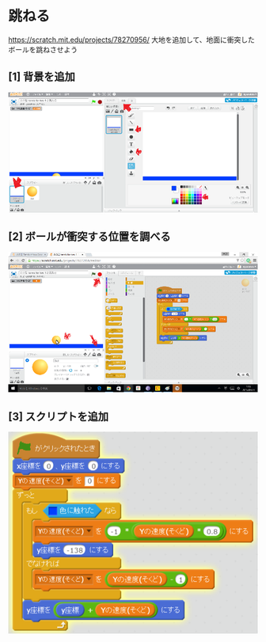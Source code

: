 # 跳ねる
https://scratch.mit.edu/projects/78270956/
大地を追加して、地面に衝突したボールを跳ねさせよう

## [1] 背景を追加
![](bouncing_001a.png)

## [2] ボールが衝突する位置を調べる
![](bouncing_002a.png)

## [3] スクリプトを追加
![](bouncing_script.png)